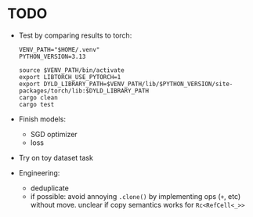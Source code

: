 # TODO

- Test by comparing results to torch:
    ```shell
    VENV_PATH="$HOME/.venv"
    PYTHON_VERSION=3.13

    source $VENV_PATH/bin/activate
    export LIBTORCH_USE_PYTORCH=1
    export DYLD_LIBRARY_PATH=$VENV_PATH/lib/$PYTHON_VERSION/site-packages/torch/lib:$DYLD_LIBRARY_PATH
    cargo clean
    cargo test
    ```

- Finish models:
    - SGD optimizer
    - loss
- Try on toy dataset task

- Engineering:
    - deduplicate
    - if possible: avoid annoying `.clone()` by implementing ops (`+`, etc) without move. unclear if copy semantics works for `Rc<RefCell<_>>`

